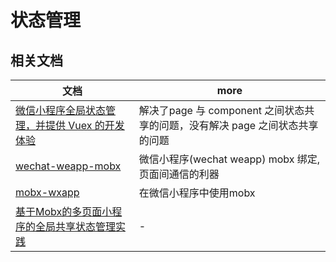 # 状态管理

## 相关文档

| 文档                                                                                        | more                                                                         |
| ------------------------------------------------------------------------------------------- | ---------------------------------------------------------------------------- |
| [微信小程序全局状态管理，并提供 Vuex 的开发体验](https://zhuanlan.zhihu.com/p/36062849)     | 解决了page 与 component 之间状态共享的问题，没有解决 page 之间状态共享的问题 |
| [wechat-weapp-mobx](https://github.com/80percent/wechat-weapp-mobx)                         | 微信小程序(wechat weapp) mobx 绑定, 页面间通信的利器                         |
| [mobx-wxapp](https://github.com/b5156/mobx-wxapp)                                           | 在微信小程序中使用mobx                                                       |
| [基于Mobx的多页面小程序的全局共享状态管理实践](https://segmentfault.com/a/1190000010372573) | -                                                                            |